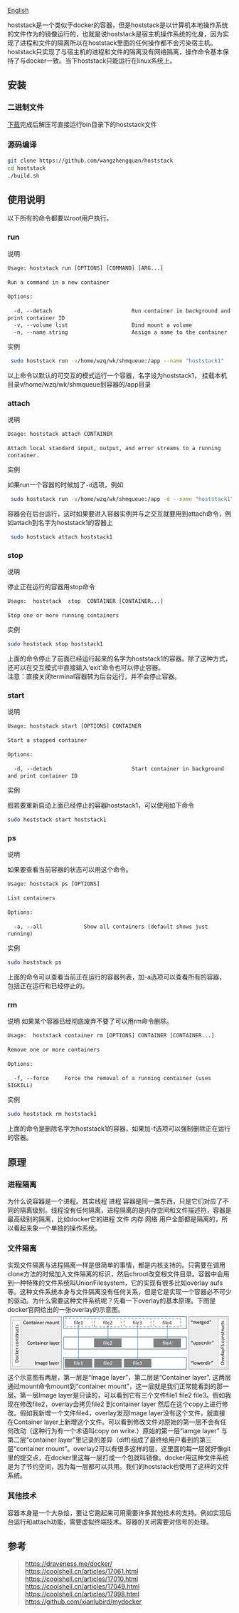 [English](./README.md)

hoststack是一个类似于docker的容器，但是hoststack是以计算机本地操作系统的文件作为的镜像运行的，也就是说hoststack是宿主机操作系统的化身，因为实现了进程和文件的隔离所以在hoststack里面的任何操作都不会污染宿主机。hoststack只实现了与宿主机的进程和文件的隔离没有网络隔离，操作命令基本保持了与docker一致。当下hoststack只能运行在linux系统上。

## 安装

### 二进制文件
[下载](https://github.com/wangzhengquan/hoststack/releases)完成后解压可直接运行bin目录下的hoststack文件

### 源码编译

```bash
git clone https://github.com/wangzhengquan/hoststack
cd hoststack
./build.sh
```


## 使用说明
以下所有的命令都要以root用户执行。

### run

说明
```
Usage: hoststack run [OPTIONS] [COMMAND] [ARG...]

Run a command in a new container

Options:

  -d, --detach                         Run container in background and print container ID
  -v, --volume list                    Bind mount a volume
  -n, --name string                    Assign a name to the container
```
实例

```bash
 sudo hoststack run -v/home/wzq/wk/shmqueue:/app --name "hoststack1"
```
以上命令以默认的可交互的模式运行一个容器，名字设为hoststack1， 挂载本机目录v/home/wzq/wk/shmqueue到容器的/app目录

### attach

说明
```
Usage: hoststack attach CONTAINER

Attach local standard input, output, and error streams to a running container.
```

实例

如果run一个容器的时候加了`-d`选项，例如
```bash
 sudo hoststack run -v/home/wzq/wk/shmqueue:/app -d --name "hoststack1"
```
容器会在后台运行，这时如果要进入容器实例并与之交互就要用到attach命令，例如attach到名字为hoststack1的容器上

```bash
 sudo hoststack attach hoststack1
```

### stop
说明

停止正在运行的容器用stop命令

```
Usage:	hoststack  stop  CONTAINER [CONTAINER...]

Stop one or more running containers

```
实例

```bash
sudo hoststack stop hoststack1
```
上面的命令停止了前面已经运行起来的名字为hoststack1的容器。除了这种方式，还可以在交互模式中直接输入‘exit’命令也可以停止容器。  
注意：直接关闭terminal容器转为后台运行，并不会停止容器。

### start
说明
```
Usage: hoststack start [OPTIONS] CONTAINER

Start a stopped container

Options:

  -d, --detach                         Start container in background and print container ID
```
实例

假若要重新启动上面已经停止的容器hoststack1，可以使用如下命令

```bash
sudo hoststack start hoststack1
```

### ps
说明

如果要查看当前容器的状态可以用这个命令。
```
Usage: hoststack ps [OPTIONS]

List containers

Options:

  -a, --all             Show all containers (default shows just running)

```
实例
 
```bash
sudo hoststack ps
```
上面的命令可以查看当前正在运行的容器列表，加-a选项可以查看所有的容器，包括正在运行和已经停止的。

### rm
说明
如果某个容器已经彻底废弃不要了可以用rm命令删除。

```
Usage:	hoststack container rm [OPTIONS] CONTAINER [CONTAINER...]

Remove one or more containers

Options:

  -f, --force     Force the removal of a running container (uses SIGKILL)
```
实例

```bash
sudo hoststack rm hoststack1
```
上面的命令是删除名字为hoststack1的容器，如果加-f选项可以强制删除正在运行的容器。


## 原理

### 进程隔离
为什么说容器是一个进程。其实线程 进程 容器是同一类东西，只是它们对应了不同的隔离级别。线程没有任何隔离，进程隔离的是内存空间和文件描述符，容器是最高级别的隔离，比如docker它的进程 文件 内存 网络 用户全部都是隔离的，所以看起来象一个单独的操作系统。

### 文件隔离
实现文件隔离与进程隔离一样是很简单的事情，都是内核支持的。只需要在调用clone方法的时候加入文件隔离的标识，然后chroot改变根文件目录。容器中会用到一种特殊的文件系统叫UnionFilesystem，它的实现有很多比如overlay aufs等。这种文件系统本身与文件隔离没有任何关系，但是它是实现一个容器必不可少的驱动。为什么需要这种文件系统呢？先看一下overlay的基本原理。下图是docker官网给出的一张overlay的示意图。
 ![](./doc/img/overlay_constructs.jpg)
这个示意图有两层，第一层是“Image layer”，第二层是“Container layer”. 这两层通过mount命令mount到“container mount”，这一层就是我们正常能看到的那一层。第一层Image layer是只读的，可以看到它有三个文件file1 file2 file3。假如我现在修改file2，overlay会拷贝file2 到container layer 然后在这个copy上进行修改。假如我新增一个文件file4，overlay发现Image layer没有这个文件，就直接在Container layer上新增这个文件。可以看到修改文件对原始的第一层不会有任何改动（这种行为有一个术语叫copy on write.）原始的第一层“iamge layer” 与第二层“container layer”里记录的差异（diff)组成了最终给用户看到的第三层“container mount”。overlay2可以有很多这样的层，这里面的每一层就好像git里的提交点，在docker里这每一层打成一个包就叫镜像。docker用这种文件系统是为了节约空间，因为每一层都可以共用。我们的hoststack也使用了这样的文件系统。

### 其他技术
容器本身是一个大杂烩，要让它跑起来可用需要许多其他技术的支持。例如实现后台运行和attach功能，需要虚拟终端技术。容器的关闭需要对信号的处理。 

## 参考
>https://draveness.me/docker/  
>https://coolshell.cn/articles/17061.html  
>https://coolshell.cn/articles/17010.html    
>https://coolshell.cn/articles/17049.html  
>https://coolshell.cn/articles/17998.html  
>https://github.com/xianlubird/mydocker  

